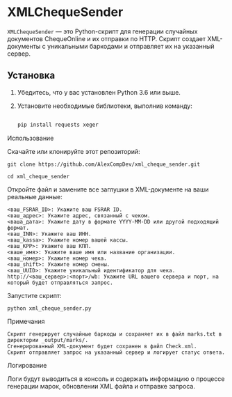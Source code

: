 # XMLChequeSender


`XMLChequeSender` — это Python-скрипт для генерации случайных документов ChequeOnline и их отправки по HTTP. Скрипт создает XML-документы с уникальными баркодами и отправляет их на указанный сервер.


## Установка


1. Убедитесь, что у вас установлен Python 3.6 или выше.

2. Установите необходимые библиотеки, выполнив команду:


   ```bash

   pip install requests xeger

Использование

   Скачайте или клонируйте этот репозиторий:

    git clone https://github.com/AlexCompDev/xml_cheque_sender.git

    cd xml_cheque_sender

Откройте файл и замените все заглушки в XML-документе на ваши реальные данные:

    <ваш_FSRAR_ID>: Укажите ваш FSRAR ID.
    <ваш_адрес>: Укажите адрес, связанный с чеком.
    <ваша_дата>: Укажите дату в формате YYYY-MM-DD или другой подходящий формат.
    <ваш_INN>: Укажите ваш ИНН.
    <ваш_kassa>: Укажите номер вашей кассы.
    <ваш_KPP>: Укажите ваш КПП.
    <ваше_имя>: Укажите ваше имя или название организации.
    <ваш_номер>: Укажите номер чека.
    <ваш_shift>: Укажите номер смены.
    <ваш_UUID>: Укажите уникальный идентификатор для чека.
    http://<ваш_сервер>:<порт>/wb: Укажите URL вашего сервера и порт, на который будет отправляться запрос.

Запустите скрипт:

    python xml_cheque_sender.py

Примечания

    Скрипт генерирует случайные баркоды и сохраняет их в файл marks.txt в директории _output/marks/.
    Сгенерированный XML-документ будет сохранен в файл Check.xml.
    Скрипт отправляет запрос на указанный сервер и логирует статус ответа.

Логирование

Логи будут выводиться в консоль и содержать информацию о процессе генерации марок, обновлении XML файла и отправке запроса.
